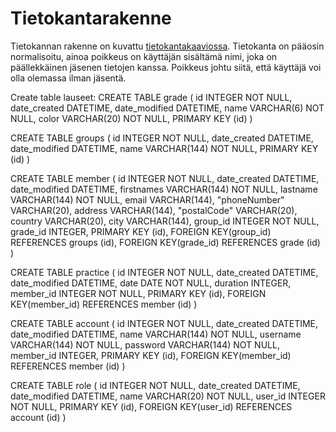# Tietokantarakenne
Tietokannan rakenne on kuvattu [tietokantakaaviossa](https://github.com/tuomasmk/jasenrekisteri/blob/master/documentation/tietokantakaavio.png).
Tietokanta on pääosin normalisoitu, ainoa poikkeus on käyttäjän sisältämä nimi, joka on päällekkäinen jäsenen tietojen kanssa. Poikkeus johtu siitä, että käyttäjä voi olla olemassa ilman jäsentä.

Create table lauseet:
CREATE TABLE grade (
	id INTEGER NOT NULL, 
	date_created DATETIME, 
	date_modified DATETIME, 
	name VARCHAR(6) NOT NULL, 
	color VARCHAR(20) NOT NULL, 
	PRIMARY KEY (id)
)


CREATE TABLE groups (
	id INTEGER NOT NULL, 
	date_created DATETIME, 
	date_modified DATETIME, 
	name VARCHAR(144) NOT NULL, 
	PRIMARY KEY (id)
)


CREATE TABLE member (
	id INTEGER NOT NULL, 
	date_created DATETIME, 
	date_modified DATETIME, 
	firstnames VARCHAR(144) NOT NULL, 
	lastname VARCHAR(144) NOT NULL, 
	email VARCHAR(144), 
	"phoneNumber" VARCHAR(20), 
	address VARCHAR(144), 
	"postalCode" VARCHAR(20), 
	country VARCHAR(20), 
	city VARCHAR(144), 
	group_id INTEGER NOT NULL, 
	grade_id INTEGER, 
	PRIMARY KEY (id), 
	FOREIGN KEY(group_id) REFERENCES groups (id), 
	FOREIGN KEY(grade_id) REFERENCES grade (id)
)


CREATE TABLE practice (
	id INTEGER NOT NULL, 
	date_created DATETIME, 
	date_modified DATETIME, 
	date DATE NOT NULL, 
	duration INTEGER, 
	member_id INTEGER NOT NULL, 
	PRIMARY KEY (id), 
	FOREIGN KEY(member_id) REFERENCES member (id)
)


CREATE TABLE account (
	id INTEGER NOT NULL, 
	date_created DATETIME, 
	date_modified DATETIME, 
	name VARCHAR(144) NOT NULL, 
	username VARCHAR(144) NOT NULL, 
	password VARCHAR(144) NOT NULL, 
	member_id INTEGER, 
	PRIMARY KEY (id), 
	FOREIGN KEY(member_id) REFERENCES member (id)
)


CREATE TABLE role (
	id INTEGER NOT NULL, 
	date_created DATETIME, 
	date_modified DATETIME, 
	name VARCHAR(20) NOT NULL, 
	user_id INTEGER NOT NULL, 
	PRIMARY KEY (id), 
	FOREIGN KEY(user_id) REFERENCES account (id)
)
